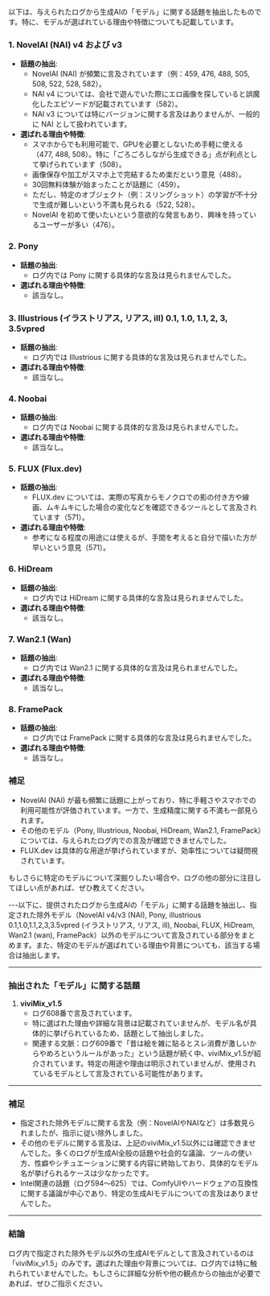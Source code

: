 以下は、与えられたログから生成AIの「モデル」に関する話題を抽出したものです。特に、モデルが選ばれている理由や特徴についても記載しています。

### 1. NovelAI (NAI) v4 および v3
- **話題の抽出**:
  - NovelAI (NAI) が頻繁に言及されています（例：459, 476, 488, 505, 508, 522, 528, 582）。
  - NAI v4 については、会社で遊んでいた際にエロ画像を探していると誤魔化したエピソードが記載されています（582）。
  - NAI v3 については特にバージョンに関する言及はありませんが、一般的に NAI として扱われています。
- **選ばれる理由や特徴**:
  - スマホからでも利用可能で、GPUを必要としないため手軽に使える（477, 488, 508）。特に「ごろごろしながら生成できる」点が利点として挙げられています（508）。
  - 画像保存や加工がスマホ上で完結するため楽だという意見（488）。
  - 30回無料体験が始まったことが話題に（459）。
  - ただし、特定のオブジェクト（例：スリングショット）の学習が不十分で生成が難しいという不満も見られる（522, 528）。
  - NovelAI を初めて使いたいという意欲的な発言もあり、興味を持っているユーザーが多い（476）。

### 2. Pony
- **話題の抽出**:
  - ログ内では Pony に関する具体的な言及は見られませんでした。
- **選ばれる理由や特徴**:
  - 該当なし。

### 3. Illustrious (イラストリアス, リアス, ill) 0.1, 1.0, 1.1, 2, 3, 3.5vpred
- **話題の抽出**:
  - ログ内では Illustrious に関する具体的な言及は見られませんでした。
- **選ばれる理由や特徴**:
  - 該当なし。

### 4. Noobai
- **話題の抽出**:
  - ログ内では Noobai に関する具体的な言及は見られませんでした。
- **選ばれる理由や特徴**:
  - 該当なし。

### 5. FLUX (Flux.dev)
- **話題の抽出**:
  - FLUX.dev については、実際の写真からモノクロでの影の付き方や線画、ムキムキにした場合の変化などを確認できるツールとして言及されています（571）。
- **選ばれる理由や特徴**:
  - 参考になる程度の用途には使えるが、手間を考えると自分で描いた方が早いという意見（571）。

### 6. HiDream
- **話題の抽出**:
  - ログ内では HiDream に関する具体的な言及は見られませんでした。
- **選ばれる理由や特徴**:
  - 該当なし。

### 7. Wan2.1 (Wan)
- **話題の抽出**:
  - ログ内では Wan2.1 に関する具体的な言及は見られませんでした。
- **選ばれる理由や特徴**:
  - 該当なし。

### 8. FramePack
- **話題の抽出**:
  - ログ内では FramePack に関する具体的な言及は見られませんでした。
- **選ばれる理由や特徴**:
  - 該当なし。

### 補足
- NovelAI (NAI) が最も頻繁に話題に上がっており、特に手軽さやスマホでの利用可能性が評価されています。一方で、生成精度に関する不満も一部見られます。
- その他のモデル（Pony, Illustrious, Noobai, HiDream, Wan2.1, FramePack）については、与えられたログ内での言及が確認できませんでした。
- FLUX.dev は具体的な用途が挙げられていますが、効率性については疑問視されています。

もしさらに特定のモデルについて深掘りしたい場合や、ログの他の部分に注目してほしい点があれば、ぜひ教えてください。

---以下に、提供されたログから生成AIの「モデル」に関する話題を抽出し、指定された除外モデル（NovelAI v4/v3 (NAI), Pony, illustrious 0.1,1.0,1.1,2,3,3.5vpred (イラストリアス, リアス, ill), Noobai, FLUX, HiDream, Wan2.1 (wan), FramePack）以外のモデルについて言及されている部分をまとめます。また、特定のモデルが選ばれている理由や背景についても、該当する場合は抽出します。

---

### 抽出された「モデル」に関する話題
1. **viviMix_v1.5**
   - ログ608番で言及されています。
   - 特に選ばれた理由や詳細な背景は記載されていませんが、モデル名が具体的に挙げられているため、話題として抽出しました。
   - 関連する文脈：ログ609番で「昔は絵を雑に貼るとスレ消費が激しいからやめろというルールがあった」という話題が続く中、viviMix_v1.5が紹介されています。特定の用途や理由は明示されていませんが、使用されているモデルとして言及されている可能性があります。

---

### 補足
- 指定された除外モデルに関する言及（例：NovelAIやNAIなど）は多数見られましたが、指示に従い除外しました。
- その他のモデルに関する言及は、上記のviviMix_v1.5以外には確認できませんでした。多くのログが生成AI全般の話題や社会的な議論、ツールの使い方、性癖やシチュエーションに関する内容に終始しており、具体的なモデル名が挙げられるケースは少なかったです。
- Intel関連の話題（ログ594～625）では、ComfyUIやハードウェアの互換性に関する議論が中心であり、特定の生成AIモデルについての言及はありませんでした。

---

### 結論
ログ内で指定された除外モデル以外の生成AIモデルとして言及されているのは「viviMix_v1.5」のみです。選ばれた理由や背景については、ログ内では特に触れられていませんでした。もしさらに詳細な分析や他の観点からの抽出が必要であれば、ぜひご指示ください。